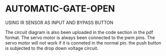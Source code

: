 # AUTOMATIC-GATE-OPEN
USING IR SENSOR AS INPUT AND BYPASS BUTTON

The circuit diagram  is also been uploaded in  the code section in the pdf format.
The servo motor is always been connected to the pwm pins.
The servo motor will not work if it is conneted in the normal pin.
the push button is subjected to the drop down voltage circuit.
